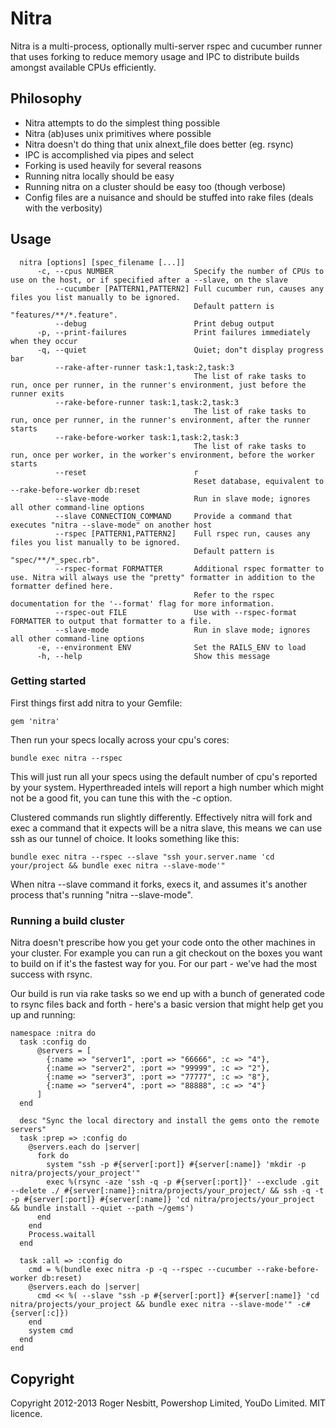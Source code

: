 # Nitra
Nitra is a multi-process, optionally multi-server rspec and cucumber runner that uses forking to reduce memory usage and IPC to distribute builds amongst available CPUs efficiently.

## Philosophy
* Nitra attempts to do the simplest thing possible
* Nitra (ab)uses unix primitives where possible
* Nitra doesn't do thing that unix alnext_file does better (eg. rsync)
* IPC is accomplished via pipes and select
* Forking is used heavily for several reasons
* Running nitra locally should be easy
* Running nitra on a cluster should be easy too (though verbose)
* Config files are a nuisance and should be stuffed into rake files (deals with the verbosity)

## Usage
      nitra [options] [spec_filename [...]]
          -c, --cpus NUMBER                  Specify the number of CPUs to use on the host, or if specified after a --slave, on the slave
              --cucumber [PATTERN1,PATTERN2] Full cucumber run, causes any files you list manually to be ignored.
                                             Default pattern is "features/**/*.feature".
              --debug                        Print debug output
          -p, --print-failures               Print failures immediately when they occur
          -q, --quiet                        Quiet; don"t display progress bar
              --rake-after-runner task:1,task:2,task:3
                                             The list of rake tasks to run, once per runner, in the runner's environment, just before the runner exits
              --rake-before-runner task:1,task:2,task:3
                                             The list of rake tasks to run, once per runner, in the runner's environment, after the runner starts
              --rake-before-worker task:1,task:2,task:3
                                             The list of rake tasks to run, once per worker, in the worker's environment, before the worker starts
              --reset                        r
                                             Reset database, equivalent to --rake-before-worker db:reset
              --slave-mode                   Run in slave mode; ignores all other command-line options
              --slave CONNECTION_COMMAND     Provide a command that executes "nitra --slave-mode" on another host
              --rspec [PATTERN1,PATTERN2]    Full rspec run, causes any files you list manually to be ignored.
                                             Default pattern is "spec/**/*_spec.rb".
              --rspec-format FORMATTER       Additional rspec formatter to use. Nitra will always use the "pretty" formatter in addition to the formatter defined here.
                                             Refer to the rspec documentation for the '--format' flag for more information.
              --rspec-out FILE               Use with --rspec-format FORMATTER to output that formatter to a file.
              --slave-mode                   Run in slave mode; ignores all other command-line options
          -e, --environment ENV              Set the RAILS_ENV to load
          -h, --help                         Show this message

### Getting started
First things first add nitra to your Gemfile:

    gem 'nitra'

Then run your specs locally across your cpu's cores:

    bundle exec nitra --rspec

This will just run all your specs using the default number of cpu's reported by your system. Hyperthreaded intels will report a high number which might not be a good fit, you can tune this with the -c option.

Clustered commands run slightly differently. Effectively nitra will fork and exec a command that it expects will be a nitra slave, this means we can use ssh as our tunnel of choice. It looks something like this:

    bundle exec nitra --rspec --slave "ssh your.server.name 'cd your/project && bundle exec nitra --slave-mode'"

When nitra --slave command it forks, execs it, and assumes it's another process that's running "nitra --slave-mode".

### Running a build cluster
Nitra doesn't prescribe how you get your code onto the other machines in your cluster. For example you can run a git checkout on the boxes you want to build on if it's the fastest way for you. For our part - we've had the most success with rsync.

Our build is run via rake tasks so we end up with a bunch of generated code to rsync files back and forth - here's a basic version that might help get you up and running:

    namespace :nitra do
      task :config do
          @servers = [
            {:name => "server1", :port => "66666", :c => "4"},
            {:name => "server2", :port => "99999", :c => "2"},
            {:name => "server3", :port => "77777", :c => "8"},
            {:name => "server4", :port => "88888", :c => "4"}
          ]
      end

      desc "Sync the local directory and install the gems onto the remote servers"
      task :prep => :config do
        @servers.each do |server|
          fork do
            system "ssh -p #{server[:port]} #{server[:name]} 'mkdir -p nitra/projects/your_project'"
            exec %(rsync -aze 'ssh -q -p #{server[:port]}' --exclude .git --delete ./ #{server[:name]}:nitra/projects/your_project/ && ssh -q -t -p #{server[:port]} #{server[:name]} 'cd nitra/projects/your_project && bundle install --quiet --path ~/gems')
          end
        end
        Process.waitall
      end

      task :all => :config do
        cmd = %(bundle exec nitra -p -q --rspec --cucumber --rake-before-worker db:reset)
        @servers.each do |server|
          cmd << %( --slave "ssh -p #{server[:port]} #{server[:name]} 'cd nitra/projects/your_project && bundle exec nitra --slave-mode'" -c#{server[:c]})
        end
        system cmd
      end
    end

## Copyright
Copyright 2012-2013 Roger Nesbitt, Powershop Limited, YouDo Limited.  MIT licence.
